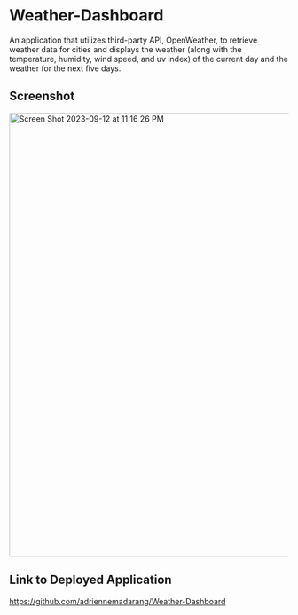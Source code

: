 # Weather-Dashboard

An application that utilizes third-party API, OpenWeather, to retrieve weather data for cities and displays the weather (along with the temperature, humidity, wind speed, and uv index) of the current day and the weather for the next five days. 

## Screenshot
<img width="800" alt="Screen Shot 2023-09-12 at 11 16 26 PM" src="https://github.com/adriennemadarang/Weather-Dashboard/assets/128556908/ab794ae8-d65c-43df-9d69-4f67e642746c">

## Link to Deployed Application
https://github.com/adriennemadarang/Weather-Dashboard
